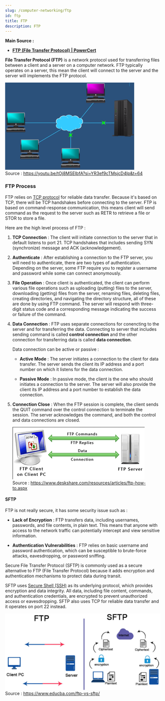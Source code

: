 ```yaml
---
slug: /computer-networking/ftp
id: ftp
title: FTP
description: FTP
---
```


**Main Source :**

- **[FTP (File Transfer Protocol) | PowerCert](https://youtu.be/tOj8MSEIbfA?si=Cr5FHh405wNpaTcq)**

**File Transfer Protocol (FTP)** is a network protocol used for transferring files between a client and a server on a computer network. FTP typically operates on a server, this mean the client will connect to the server and the server will implements the FTP protocol.

![FTP server](./ftp-server.png)  
Source : https://youtu.be/tOj8MSEIbfA?si=YR3ef9cTMsjcD4lp&t=64

### FTP Process

FTP relies on [TCP protocol](/computer-networking/tcp-protocol) for reliable data transfer. Because it's based on TCP, there will be TCP handshakes before connecting to the server. FTP is based on command-response communication, this means client will send command as the request to the server such as RETR to retrieve a file or STOR to store a file.

Here are the high level process of FTP :

1. **TCP Connection** : The client will initiate connection to the server that in default listens to port 21. TCP handshakes that includes sending SYN (synchronize) message and ACK (acknowledgement).

2. **Authenticate** : After establishing a connection to the FTP server, you will need to authenticate, there are two types of authentication. Depending on the server, some FTP require you to register a username and password while some can connect anonymously.

3. **File Operation** : Once client is authenticated, the client can perform various file operations such as uploading (putting) files to the server, downloading (getting) files from the server, renaming files, deleting files, creating directories, and navigating the directory structure, all of these are done by using FTP command. The server will respond with three-digit status code and a corresponding message indicating the success or failure of the command.

4. **Data Connection** : FTP uses separate connections for conencting to the server and for transferring the data. Connecting to server that includes sending command is called **control connection** and the other connection for transferring data is called **data connection**.

   Data connection can be active or passive :

   - **Active Mode** : The server initiates a connection to the client for data transfer. The server sends the client its IP address and a port number on which it listens for the data connection.

   - **Passive Mode** : In passive mode, the client is the one who should initiates a connection to the server. The server will also provide the client its IP address and a port number to establish the data connection.

5. **Connection Close** : When the FTP session is complete, the client sends the QUIT command over the control connection to terminate the session. The server acknowledges the command, and both the control and data connections are closed.

   ![FTP command](./ftp-command.png)  
   Source : https://www.deskshare.com/resources/articles/ftp-how-to.aspx

#### SFTP

FTP is not really secure, it has some security issue such as :

- **Lack of Encryption** : FTP transfers data, including usernames, passwords, and file contents, in plain text. This means that anyone with access to the network traffic can potentially intercept and view sensitive information.

- **Authentication Vulnerabilities** : FTP relies on basic username and password authentication, which can be susceptible to brute-force attacks, eavesdropping, or password sniffing.

Secure File Transfer Protocol (SFTP) is commonly used as a secure alternative to FTP (File Transfer Protocol) because it adds encryption and authentication mechanisms to protect data during transit.

SFTP uses [Secure Shell (SSH)](/computer-networking/network-encryption#secure-shell-ssh) as its underlying protocol, which provides encryption and data integrity. All data, including file content, commands, and authentication credentials, are encrypted to prevent unauthorized access or eavesdropping. SFTP also uses TCP for reliable data transfer and it operates on port 22 instead.

![Security comparison between FTP and SFTP](./ftp-vs-sftp.png)  
Source : https://www.educba.com/ftp-vs-sftp/
